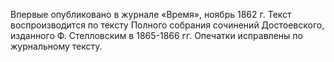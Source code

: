 <!--2016-11-02 20:59:03-->
Впервые опубликовано в журнале «Время», ноябрь 1862 г. Текст воспроизводится по тексту Полного собрания сочинений Достоевского, изданного Ф. Стелловским в 1865-1866 гг. Опечатки исправлены по журнальному тексту.